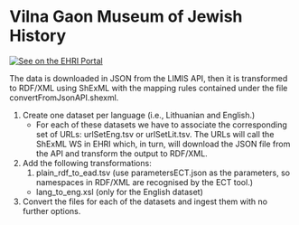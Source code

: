 # Vilna Gaon Museum of Jewish History

[![See on the EHRI Portal](https://img.shields.io/badge/See_on-the_EHRI_Portal-83004c)](https://portal.ehri-project.eu/institutions/lt-002881)

The data is downloaded in JSON from the LIMIS API, then it is transformed to RDF/XML using ShExML with the mapping rules contained under the file convertFromJsonAPI.shexml.

1. Create one dataset per language (i.e., Lithuanian and English.)
    * For each of these datasets we have to associate the corresponding set of URLs: urlSetEng.tsv or urlSetLit.tsv. The URLs will call the ShExML WS in EHRI which, in turn, will download the JSON file from the API and transform the output to RDF/XML.
2. Add the following transformations:
    1. plain_rdf_to_ead.tsv (use parametersECT.json as the parameters, so namespaces in RDF/XML are recognised by the ECT tool.)
    * lang_to_eng.xsl (only for the English dataset)
3. Convert the files for each of the datasets and ingest them with no further options.